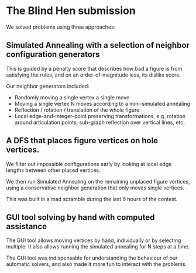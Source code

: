 # The Blind Hen submission

We solved problems using three approaches:

## Simulated Annealing with a selection of neighbor configuration generators

This is guided by a penalty score that describes how bad a figure is from
satisfying the rules, and on an order-of-magnitude less, its dislike score.

Our neighbor generators included:
- Randomly moving a single vertex a single move
- Moving a single vertex N moves according to a mini-simulated annealing
- Reflection / rotation / translation of the whole figure
- Local edge-and-integer-point preserving transformations, e.g. rotation
  around articulation points, sub-graph reflection over vertical lines, etc.

## A DFS that places figure vertices on hole vertices.

We filter out impossible configurations early by looking at local edge lengths
between other placed vertices.

We then run Simulated Annealing on the remaining unplaced figure vertices,
using a conservative neighbor generation that only moves single vertices.

This was built in a mad scramble during the last 6 hours of the contest.
  
## GUI tool solving by hand with computed assistance

The GUI tool allows moving vertices by hand, individually or by selecting
multiple. It also allows running the simulated annealing for N steps at a time.

The GUI tool was indispensable for understanding the behaviour of our automatic solvers,
and also made it more fun to interact with the problems.